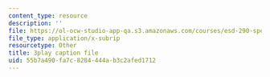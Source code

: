 ```yaml
---
content_type: resource
description: ''
file: https://ol-ocw-studio-app-qa.s3.amazonaws.com/courses/esd-290-special-topics-in-supply-chain-management-spring-2005/55b7a490fa7c8284444ab3c2afed1712_oRK2jN3yqOI.srt
file_type: application/x-subrip
resourcetype: Other
title: 3play caption file
uid: 55b7a490-fa7c-8284-444a-b3c2afed1712
---
```

